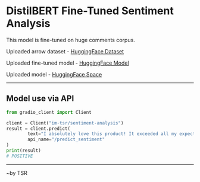 # DistilBERT Fine-Tuned Sentiment Analysis
This model is fine-tuned on huge comments corpus.

Uploaded arrow dataset - [HuggingFace Dataset](https://huggingface.co/datasets/im-tsr/comments-sentiments)

Uploaded fine-tuned model - [HuggingFace Model](https://huggingface.co/im-tsr/distilbert-finetuned-youtube_sentiment_analysis)

Uploaded model - [HuggingFace Space](https://huggingface.co/spaces/im-tsr/sentiment-analysis)

----

## Model use via API

```python
from gradio_client import Client

client = Client("im-tsr/sentiment-analysis")
result = client.predict(
        text="I absolutely love this product! It exceeded all my expectations.",
        api_name="/predict_sentiment"
)
print(result)
# POSITIVE
```

---

~by TSR
